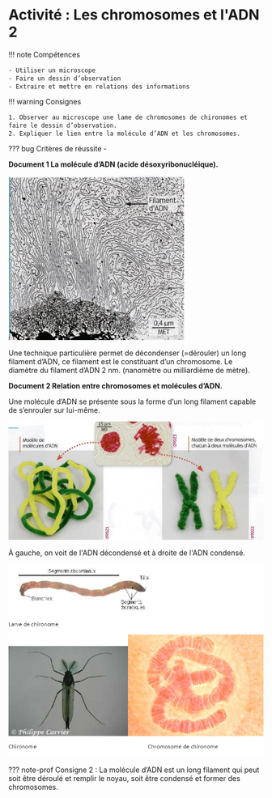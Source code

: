 # Activité :  Les chromosomes et l'ADN 2

!!! note Compétences

    - Utiliser un microscope
    - Faire un dessin d’observation
    - Extraire et mettre en relations des informations 

!!! warning Consignes

    1. Observer au microscope une lame de chromosomes de chironomes et faire le dessin d’observation.
    2. Expliquer le lien entre la molécule d’ADN et les chromosomes.
    
??? bug Critères de réussite
    - 




**Document 1 La molécule d’ADN (acide désoxyribonucléique).**

![](pictures/chromosomeDecondense.png)

Une technique particulière permet de décondenser (=dérouler) un long filament d’ADN, ce filament est le constituant d’un chromosome. 
Le diamètre du filament d’ADN 2 nm. (nanomètre ou milliardième de mètre).



**Document 2 Relation entre chromosomes et molécules d’ADN.**

Une molécule d’ADN se présente sous la forme d’un long filament capable de s’enrouler sur lui-même.

![](pictures/modeleAdnChromosome.png)

À gauche, on voit de l'ADN décondensé et à droite de l'ADN condensé.


![Chironome](pictures/chromosomeChironome.png)


??? note-prof
    Consigne 2 : La molécule d’ADN est un long filament qui peut soit être déroulé et remplir le noyau, soit être condensé et former des chromosomes.